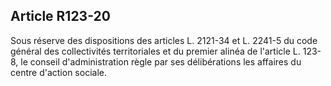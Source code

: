 ## Article R123-20

Sous réserve des dispositions des articles L. 2121-34 et L. 2241-5 du code général des collectivités
territoriales et du premier alinéa de l'article L. 123-8, le conseil d'administration règle par ses délibérations
les affaires du centre d'action sociale.

